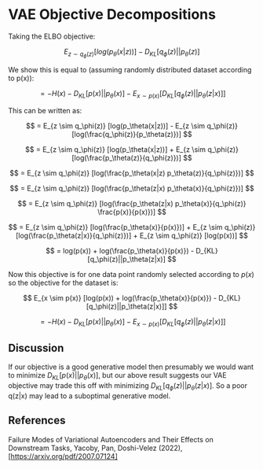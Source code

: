 # VAE Objective Decompositions

Taking the ELBO objective:

$$
E_{z \sim q_\phi(z)} [log(p_\theta(x|z))] - D_{KL}[q_\phi(z)||p_\theta(z)]
$$

We show this is equal to (assuming randomly distributed dataset according to p(x)):

$$
= -H(x) -D_{KL}[p(x)||p_\theta(x)] - E_{x \sim p(x)} [D_{KL}[q_\phi(z)||p_\theta(z|x)]]
$$

This can be written as:

$$
= E_{z \sim q_\phi(z)} [log(p_\theta(x|z))] - E_{z \sim q_\phi(z)}[log(\frac{q_\phi(z)}{p_\theta(z)})]
$$

$$
= E_{z \sim q_\phi(z)} [log(p_\theta(x|z))] + E_{z \sim q_\phi(z)}[log(\frac{p_\theta(z)}{q_\phi(z)})]
$$

$$
= E_{z \sim q_\phi(z)} [log(\frac{p_\theta(x|z) p_\theta(z)}{q_\phi(z)})]
$$

$$
= E_{z \sim q_\phi(z)} [log(\frac{p_\theta(z|x) p_\theta(x)}{q_\phi(z)})]
$$

$$
= E_{z \sim q_\phi(z)} [log(\frac{p_\theta(z|x) p_\theta(x)}{q_\phi(z)} \frac{p(x)}{p(x)})]
$$

$$
= E_{z \sim q_\phi(z)} [log(\frac{p_\theta(x)}{p(x)})] + E_{z \sim q_\phi(z)} [log(\frac{p_\theta(z|x)}{q_\phi(z)})] + E_{z \sim q_\phi(z)} [log(p(x))]
$$

$$
= log(p(x)) + log(\frac{p_\theta(x)}{p(x)}) - D_{KL}[q_\phi(z)||p_\theta(z|x)]
$$

Now this objective is for one data point randomly selected according to $p(x)$ so the objective for the dataset is:

$$
E_{x \sim p(x)} [log(p(x)) + log(\frac{p_\theta(x)}{p(x)}) - D_{KL}[q_\phi(z)||p_\theta(z|x)]]
$$

$$
= -H(x) -D_{KL}[p(x)||p_\theta(x)] - E_{x \sim p(x)} [D_{KL}[q_\phi(z)||p_\theta(z|x)]]
$$

## Discussion

If our objective is a good generative model then presumably we would want to minimize $D_{KL}[p(x)||p_\theta(x)]$, but our above result suggests our VAE objective may trade this off with minimizing $D_{KL}[q_\phi(z)||p_\theta(z|x)]$. So a poor q(z|x) may lead to a suboptimal generative model.

## References
Failure Modes of Variational Autoencoders and Their Effects on Downstream Tasks, Yacoby, Pan, Doshi-Velez (2022), [https://arxiv.org/pdf/2007.07124]
